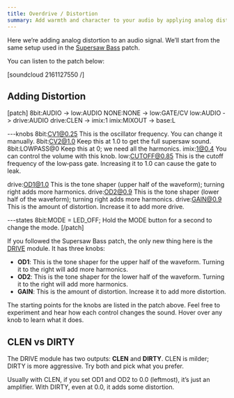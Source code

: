 ```yaml
---
title: Overdrive / Distortion
summary: Add warmth and character to your audio by applying analog distortion.
---
```


Here we’re adding analog distortion to an audio signal. We’ll start from the same setup used in the [Supersaw Bass](/docs/patch-ideas/supersaw-bass) patch.

You can listen to the patch below:

[soundcloud 2161127550 /]

## Adding Distortion

[patch]
8bit:AUDIO -> low:AUDIO
NONE:NONE -> low:GATE/CV
low:AUDIO -> drive:AUDIO
drive:CLEN -> imix:1
imix:MIXOUT -> base:L

---knobs
8bit:CV1@0.25 This is the oscillator frequency. You can change it manually.
8bit:CV2@1.0 Keep this at 1.0 to get the full supersaw sound.
8bit:LOWPASS@0 Keep this at 0; we need all the harmonics.
imix:1@0.4 You can control the volume with this knob.
low:CUTOFF@0.85 This is the cutoff frequency of the low‑pass gate. Increasing it to 1.0 can cause the gate to leak.

drive:OD1@1.0 This is the tone shaper (upper half of the waveform); turning right adds more harmonics.
drive:OD2@0.9 This is the tone shaper (lower half of the waveform); turning right adds more harmonics.
drive:GAIN@0.9 This is the amount of distortion. Increase it to add more drive.

---states
8bit:MODE = LED_OFF; Hold the MODE button for a second to change the mode.
[/patch]

If you followed the Supersaw Bass patch, the only new thing here is the [DRIVE](/modules/drive) module. It has three knobs:

- **OD1**: This is the tone shaper for the upper half of the waveform. Turning it to the right will add more harmonics.
- **OD2**: This is the tone shaper for the lower half of the waveform. Turning it to the right will add more harmonics.
- **GAIN**: This is the amount of distortion. Increase it to add more distortion.

The starting points for the knobs are listed in the patch above. Feel free to experiment and hear how each control changes the sound. Hover over any knob to learn what it does.

## CLEN vs DIRTY

The DRIVE module has two outputs: **CLEN** and **DIRTY**. CLEN is milder; DIRTY is more aggressive. Try both and pick what you prefer.

Usually with CLEN, if you set OD1 and OD2 to 0.0 (leftmost), it’s just an amplifier. With DIRTY, even at 0.0, it adds some distortion.
